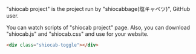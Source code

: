 "shiocab project" is the project run by "shiocabbage(塩キャベツ)", GitHub user.

You can watch scripts of "shiocab project" page.
Also, you can download "shiocab.js" and "shiocab.css" and use for your website.

```html
<div class="shiocab-toggle"></div>
```
